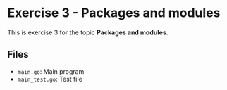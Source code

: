 # Exercise 3 - Packages and modules

This is exercise 3 for the topic **Packages and modules**.

## Files
- `main.go`: Main program
- `main_test.go`: Test file
